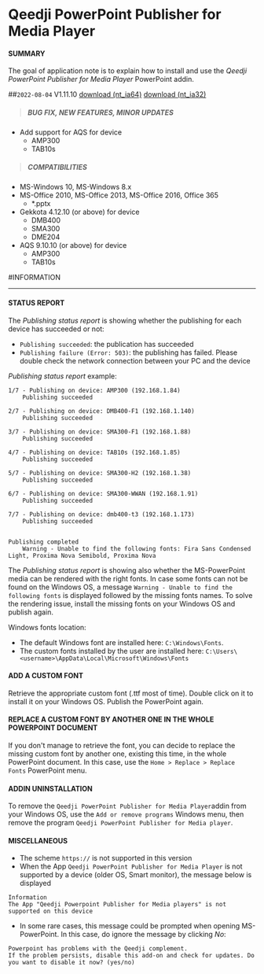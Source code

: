 # Qeedji PowerPoint Publisher for Media Player

#### **SUMMARY**
The goal of application note is to explain how to install and use the *Qeedji PowerPoint Publisher for Media Player* PowerPoint addin.

##`2022-08-04` V1.11.10 [download (nt_ia64)](https://github.com/innes-labs/archives/downloads/application-notes/qeedji_powerpoint_publisher_addin/qeedji_powerpoint_publisher_for_media_players-nt_ia64-setup-1.11.10.msi) [download (nt_ia32)](application-notes/qeedji_powerpoint_publisher_addin/qeedji_powerpoint_publisher_for_media_players-nt_ia32-setup-1.11.10.msi)
>##### **BUG FIX, NEW FEATURES, MINOR UPDATES**
- Add support for AQS for device
	- AMP300
	- TAB10s
>##### **COMPATIBILITIES**
- MS-Windows 10, MS-Windows 8.x
- MS-Office 2010, MS-Office 2013, MS-Office 2016, Office 365
	- *.pptx
- Gekkota 4.12.10 (or above) for device
	- DMB400
	- SMA300
	- DME204
- AQS 9.10.10 (or above) for device
	- AMP300
	- TAB10s

#INFORMATION
***********************************************************************

#### **STATUS REPORT**
The *Publishing status report* is showing whether the publishing for each device has succeeded or not:

- ```Publishing succeeded```: the publication has succeeded
- ```Publishing failure (Error: 503)```: the publishing has failed. Please double check the network connection between your PC and the device

*Publishing status report* example:
```
1/7 - Publishing on device: AMP300 (192.168.1.84)
    Publishing succeeded

2/7 - Publishing on device: DMB400-F1 (192.168.1.140)
    Publishing succeeded

3/7 - Publishing on device: SMA300-F1 (192.168.1.88)
    Publishing succeeded

4/7 - Publishing on device: TAB10s (192.168.1.85)
    Publishing succeeded

5/7 - Publishing on device: SMA300-H2 (192.168.1.38)
    Publishing succeeded

6/7 - Publishing on device: SMA300-WWAN (192.168.1.91)
    Publishing succeeded

7/7 - Publishing on device: dmb400-t3 (192.168.1.173)
    Publishing succeeded


Publishing completed
    Warning - Unable to find the following fonts: Fira Sans Condensed Light, Proxima Nova Semibold, Proxima Nova
```

The *Publishing status report* is showing also whether the MS-PowerPoint media can be rendered with the right fonts.
In case some fonts can not be found on the Windows OS, a message ```Warning - Unable to find the following fonts``` is displayed followed by the missing fonts names. To solve the rendering issue, install the missing fonts on your Windows OS and publish again.

Windows fonts location:

- The default Windows font are installed here: ```C:\Windows\Fonts```.
- The custom fonts installed by the user are installed here: ```C:\Users\<username>\AppData\Local\Microsoft\Windows\Fonts```

#### **ADD A CUSTOM FONT**
Retrieve the appropriate custom font (.ttf most of time). Double click on it to install it on your Windows OS. Publish the PowerPoint again.

#### **REPLACE A CUSTOM FONT BY ANOTHER ONE IN THE WHOLE POWERPOINT DOCUMENT**
If you don't manage to retrieve the font, you can decide to replace the missing custom font by another one, existing this time, in the whole PowerPoint document.
In this case, use the ```Home > Replace > Replace Fonts``` PowerPoint menu.

#### **ADDIN UNINSTALLATION**
To remove the ```Qeedji PowerPoint Publisher for Media Player```addin from your Windows OS, use the ```Add or remove programs``` Windows menu, then remove the program ```Qeedji PowerPoint Publisher for Media player```.

#### **MISCELLANEOUS**
- The scheme ```https://``` is not supported in this version
- When the App ```Qeedji PowerPoint Publisher for Media Player``` is not supported by a device (older OS, Smart monitor), the message below is displayed
```
Information
The App "Qeedji Powerpoint Publisher for Media players" is not supported on this device
```
- In some rare cases, this message could be prompted when opening MS-PowerPoint. In this case, do ignore the message by clicking *No*:
```
Powerpoint has problems with the Qeedji complement.
If the problem persists, disable this add-on and check for updates. Do you want to disable it now? (yes/no)
```

